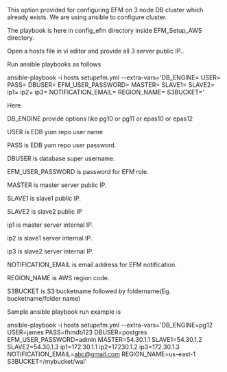 This option provided for configuring EFM on 3 node DB cluster which already exists. We are using ansible to configure cluster.

The playbook is here in config_efm directory inside EFM_Setup_AWS directory. 

Open a hosts file in vi editor and provide all 3 server public IP..


Run ansible playbooks as follows

ansible-playbook -i hosts setupefm.yml --extra-vars='DB_ENGINE= USER= PASS= DBUSER= EFM_USER_PASSWORD= MASTER= SLAVE1= SLAVE2= ip1= ip2= ip3= NOTIFICATION_EMAIL= REGION_NAME= S3BUCKET='

Here

DB_ENGINE provide options like pg10 or pg11 or epas10 or epas12

USER is EDB yum repo user name

PASS is EDB yum repo user password.

DBUSER is database super username.

EFM_USER_PASSWORD is password for EFM role.

MASTER is master server public IP.

SLAVE1 is slave1 public IP.

SLAVE2 is slave2 public IP

ip1 is master server internal IP.

ip2 is slave1 server internal IP.

ip3 is slave2 server internal IP.

NOTIFICATION_EMAIL is email address for EFM notification.

REGION_NAME is AWS region code.

S3BUCKET is S3 bucketname followed by foldername(Eg. bucketname/folder name)

Sample ansible playbook run example is

ansible-playbook -i hosts setupefm.yml --extra-vars='DB_ENGINE=pg12 USER=james PASS=fhmdb123 DBUSER=postgres EFM_USER_PASSWORD=admin MASTER=54.30.1.1 SLAVE1=54.30.1.2 SLAVE2=54.30.1.3 ip1=172.30.1.1 ip2=17230.1.2 ip3=172.30.1.3 NOTIFICATION_EMAIL=abc@gmail.com REGION_NAME=us-east-1 S3BUCKET=/mybucket/wal'



 



